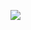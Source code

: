 ![](https://www.plantuml.com/plantuml/png/ROmz2W9138Nxd29CAMnXQo4hUWIjbx0RT72o3lcvloW15UoIzxxlZUQa7jB0gpV6OoCpDZnLkYe9m3l0Yx7cUT0bwlh8xypIMSb36U15bMt18Vgmnx8foUvmll5yd_m3Jm5P_WXVS_ya0HXvNKBQ4m00)

